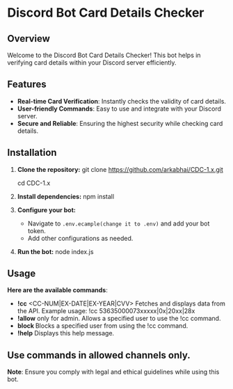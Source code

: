 # Discord Bot Card Details Checker

## Overview
Welcome to the Discord Bot Card Details Checker! This bot helps in verifying card details within your Discord server efficiently.

## Features
- **Real-time Card Verification**: Instantly checks the validity of card details.
- **User-friendly Commands**: Easy to use and integrate with your Discord server.
- **Secure and Reliable**: Ensuring the highest security while checking card details.

## Installation

1. **Clone the repository:**
   git clone https://github.com/arkabhai/CDC-1.x.git

   cd CDC-1.x

3. **Install dependencies:**
    npm install

4. **Configure your bot:**
    - Navigate to `.env.ecample(change it to .env)` and add your bot token.
    - Add other configurations as needed.

5. **Run the bot:**
    node index.js

## Usage

**Here are the available commands**:
- **!cc** <CC-NUM|EX-DATE|EX-YEAR|CVV>
Fetches and displays data from the API. Example usage: !cc 53635000073xxxxx|0x|20xx|28x
- **!allow** <user> only for admin.
Allows a specified user to use the !cc command.
- **block <user>**
Blocks a specified user from using the !cc command.
- **!help**
Displays this help message.

## Use commands in allowed channels only.

**Note**: Ensure you comply with legal and ethical guidelines while using this bot.
